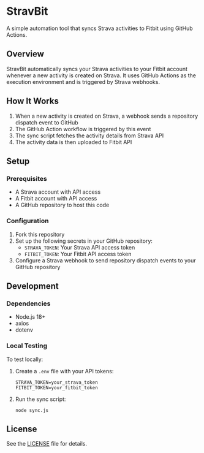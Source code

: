 # StravBit

A simple automation tool that syncs Strava activities to Fitbit using GitHub Actions.

## Overview

StravBit automatically syncs your Strava activities to your Fitbit account whenever a new activity is created on Strava. It uses GitHub Actions as the execution environment and is triggered by Strava webhooks.

## How It Works

1. When a new activity is created on Strava, a webhook sends a repository dispatch event to GitHub
2. The GitHub Action workflow is triggered by this event
3. The sync script fetches the activity details from Strava API
4. The activity data is then uploaded to Fitbit API

## Setup

### Prerequisites

- A Strava account with API access
- A Fitbit account with API access
- A GitHub repository to host this code

### Configuration

1. Fork this repository
2. Set up the following secrets in your GitHub repository:
   - `STRAVA_TOKEN`: Your Strava API access token
   - `FITBIT_TOKEN`: Your Fitbit API access token
3. Configure a Strava webhook to send repository dispatch events to your GitHub repository

## Development

### Dependencies

- Node.js 18+
- axios
- dotenv

### Local Testing

To test locally:

1. Create a `.env` file with your API tokens:
   ```
   STRAVA_TOKEN=your_strava_token
   FITBIT_TOKEN=your_fitbit_token
   ```
2. Run the sync script:
   ```
   node sync.js
   ```

## License

See the [LICENSE](LICENSE) file for details.

